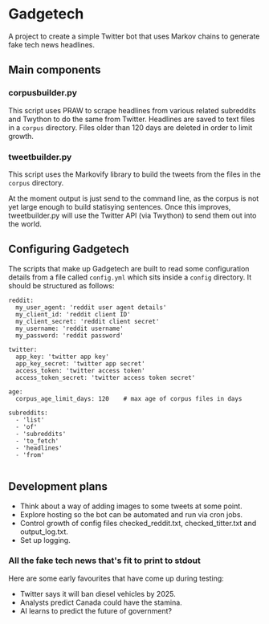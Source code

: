 # Gadgetech 
A project to create a simple Twitter bot that uses Markov chains to generate fake tech news headlines.

## Main components

### corpusbuilder.py
This script uses PRAW to scrape headlines from various related subreddits and Twython to do the same from Twitter. Headlines are saved to text files in a `corpus` directory. Files older than 120 days are deleted in order to limit growth.

### tweetbuilder.py
This script uses the Markovify library to build the tweets from the files in the `corpus` directory.

At the moment output is just send to the command line, as the corpus is not yet large enough to build statisying sentences. Once this improves, tweetbuilder.py will use the Twitter API (via Twython) to send them out into the world.

## Configuring Gadgetech
The scripts that make up Gadgetech are built to read some configuration details from a file called `config.yml` which sits inside a `config` directory. It should be structured as follows:


```
reddit:
  my_user_agent: 'reddit user agent details'
  my_client_id: 'reddit client ID'
  my_client_secret: 'reddit client secret'
  my_username: 'reddit username'
  my_password: 'reddit password'
  
twitter:
  app_key: 'twitter app key'
  app_key_secret: 'twitter app secret'
  access_token: 'twitter access token'
  access_token_secret: 'twitter access token secret'

age:
  corpus_age_limit_days: 120	# max age of corpus files in days

subreddits:
  - 'list'
  - 'of'
  - 'subreddits'
  - 'to_fetch'
  - 'headlines'
  - 'from'
 
```

## Development plans
- Think about a way of adding images to some tweets at some point.
- Explore hosting so the bot can be automated and run via cron jobs.
- Control growth of config files checked_reddit.txt,  checked_titter.txt and output_log.txt.
- Set up logging.

### All the fake tech news that's fit to print to stdout
Here are some early favourites that have come up during testing:

- Twitter says it will ban diesel vehicles by 2025.
- Analysts predict Canada could have the stamina.
- AI learns to predict the future of government?